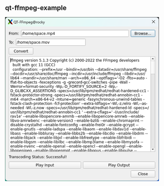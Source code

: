 ## qt-ffmpeg-example

![Alt text](https://github.com/ruanchenqiang/cpp/blob/master/learn-qt/qt-ffmpeg-example/convert.png)
